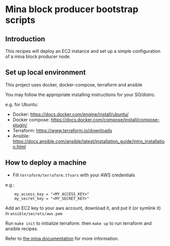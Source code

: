 Mina block producer bootstrap scripts
=====================================

## Introduction
This recipes will deploy an EC2 instance and set up a simple configuration of a mina block producer node.


## Set up local environment

This project uses docker, docker-compose, terraform and ansible

You may follow the appropriate installing instructions for your SO/distro.

e.g. for Ubuntu: 
- Docker: https://docs.docker.com/engine/install/ubuntu/
- Docker compose: https://docs.docker.com/compose/install/compose-plugin/
- Terraform: https://www.terraform.io/downloads
- Ansible: https://docs.ansible.com/ansible/latest/installation_guide/intro_installation.html

## How to deploy a machine

- Fill `terraform/terraform.tfvars` with your AWS credentials

e.g.: 

```
    my_access_key = "<MY_ACCESS_KEY>"
    my_secret_key = "<MY_SECRET_KEY>"
```

Add an EC2 key to your aws account, download it, and put it (or symlink it) in `ansible/secrets/aws.pem`

Run `make init` to initialize terraform. then `make up` to run terraform and ansible recipes.

Refer to [the mina documentation](https://docs.minaprotocol.com/en/using-mina/connecting) for more information.
